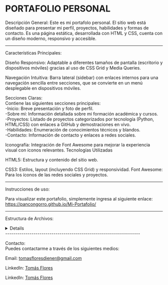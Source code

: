 PORTAFOLIO PERSONAL
===================================================================

Descripción General:
Este es mi portafolo personal. El sitio web está diseñado para presentar mi perfil, proyectos, habilidades y formas de contacto. Es una página estática, desarrollada con HTML y CSS, cuenta con un diseño moderno, responsivo y accesible.

-------------------------------------------------------------------

Características Principales:

Diseño Responsivo: Adaptable a diferentes tamaños de pantalla (escritorio y dispositivos móviles) gracias al uso de CSS Grid y Media Queries.

Navegación Intuitiva: Barra lateral (sidebar) con enlaces internos para una navegación sencilla entre secciones, que se convierte en un menú desplegable en dispositivos móviles.

Secciones Claras: <br>
Contiene las siguientes secciones principales:<br>
-Inicio: Breve presentación y foto de perfil.<br>
-Sobre mí: Información detallada sobre mi formación académica y cursos.<br>
-Proyectos: Listado de proyectos categorizados por tecnología (Python, HTML/CSS) con enlaces a GitHub y demostraciones en vivo.<br>
-Habilidades: Enumeración de conocimientos técnicos y blandos.<br>
-Contacto: Información de contacto y enlaces a redes sociales.<br>

Iconografía: Integración de Font Awesome para mejorar la experiencia visual con iconos relevantes.
Tecnologías Utilizadas

HTML5: Estructura y contenido del sitio web.

CSS3: Estilos, layout (incluyendo CSS Grid) y responsividad.
Font Awesome: Para los íconos de las redes sociales y proyectos.

-------------------------------------------------------------------

Instrucciones de uso:

Para visualizar este portafolio, simplemente ingresa al siguiente enlace: https://pancongorro.github.io/Mi-Portafolio/

-------------------------------------------------------------------

Estructura de Archivos:
<details>
├── index.html <br>
├── css/ <br>
│    └── style.css <br>
└── assets/ <br>
&nbsp;&nbsp;   └── img/ <br>
&nbsp;&nbsp;&nbsp;&nbsp;&nbsp;└── TomasFlores.jpg 
</details>
-------------------------------------------------------------------

Contacto:<br>
Puedes contactarme a través de los siguientes medios:

Email: tomasfloresdiener@gmail.com<br>

LinkedIn: [Tomás Flores](https://www.linkedin.com/in/tomás-flores-3a8516266/)

LinkedIn: [Tomás Flores](https://www.linkedin.com/in/tomás-flores-3a8516266/)

